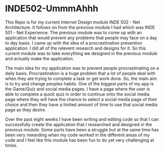 # INDE502-UmmmAhhh

This Repo is for my current Internet Design module INDE 502 - Net Architecture. It follows on from the previous module I had which was
INDE 501 - Net Experience. The previous module was to come up with an application that would prevent any problems that people may face
on a day to day basis. I came up with the idea of a procrastination prevention application. I did all of the relevent research and 
designs for it. So this current module was to take everything we designed in the previous module and actually make the application.

The main idea for my application was to prevent people procrastinating on a daily basis. Procrastination is a huge problem that a lot of
people deal with when they are trying to complete a task or get work done. So, the main aim is to try and change peoples habits. 
One of the biggest parts of my app is the Game/Quiz and social media pages. I have a page where the user is able to complete a quick quiz
in order to continue onto the social media page where they will have the chance to select a social media page of their choice and then
they have a limited amount of time to use that social media page as they desire.

Over the past eight weeks I have been writing and editing code so that I can successfully create the application that I researched and
designed in the previous module. Some parts have been a struggle but at the same time has been very rewarding when my code worked in 
the different areas of my code and I feel like this module has been fun to do yet very challenging at times.
